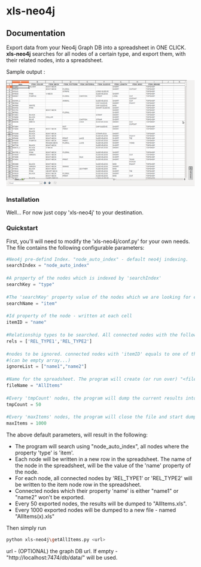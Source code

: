 xls-neo4j
=======

Documentation
-------------

Export data from your Neo4j Graph DB into a spreadsheet in ONE CLICK.
**xls-neo4j** searches for all nodes of a certain type, and export them, with their related nodes, into a spreadsheet.

Sample output : 

![improved admin interface screenshot](/docs/AllItemsSample.png)


### Installation

Well... For now just copy 'xls-neo4j' to your destination.


### Quickstart

First, you'll will need to modify the 'xls-neo4j/conf.py' for your own needs.
The file contains the following configurable parameters:

```python
#Neo4j pre-defind Index. "node_auto_index" - default neo4j indexing. 
searchIndex = "node_auto_index"

#A property of the nodes which is indexed by 'searchIndex'
searchKey = "type"

#The 'searchKey' property value of the nodes which we are looking for exporting
searchName = "item"

#Id property of the node - written at each cell
itemID = "name"

#Relationship types to be searched. All connected nodes with the following relationships, will be exported to the node row in the spreadsheet
rels = ['REL_TYPE1','REL_TYPE2']

#nodes to be ignored. connected nodes with 'itemID' equals to one of this list values - will not be exported to the spreadsheet
#(can be empty array...)
ignoreList = ["name1","name2"]

#Name for the spreadsheet. The program will create (or run over) "<fileName>.xls"
fileName = "AllItems"

#Every 'tmpCount' nodes, the program will dump the current results into the spreadsheet file
tmpCount = 50

#Every 'maxItems' nodes, the program will close the file and start dumping results into new file - "<fileName>({file-count}).xls"
maxItems = 1000

```

The above default parameters, will result in the following:
* The program will search using "node_auto_index", all nodes where the property 'type' is 'item'. 
* Each node will be written in a new row in the spreadsheet. The name of the node in the spreadsheet, will be the value of the 'name' property of the node.
* For each node, all connected nodes by 'REL_TYPE1' or 'REL_TYPE2' will be written to the item node row in the spreadsheet.
* Connected nodes which their property 'name' is either "name1" or "name2" won't be exported.
* Every 50 exported nodes, the results will be dumped to "AllItems.xls".
* Every 1000 exported nodes will be dumped to a new file - named "AllItems(x).xls"


Then simply run 

```bash
python xls-neo4j\getAllItems.py <url>
```

url - (OPTIONAL) the graph DB url. If empty - "http://localhost:7474/db/data/" will be used.



